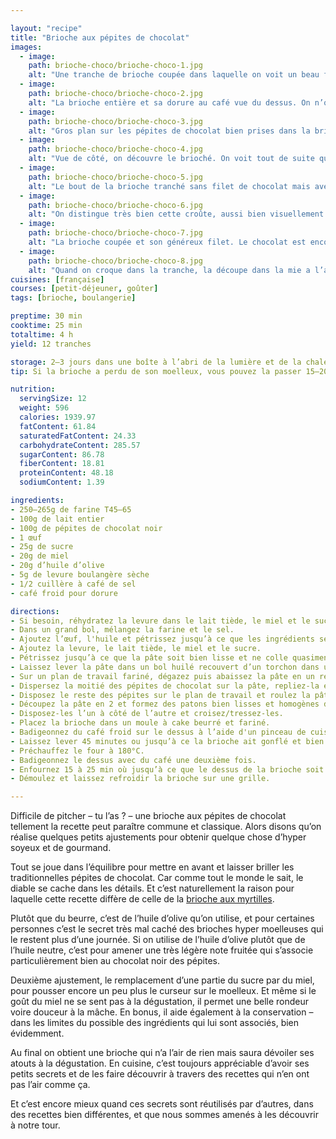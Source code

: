 ```yaml
---

layout: "recipe"
title: "Brioche aux pépites de chocolat"
images:
  - image:
    path: brioche-choco/brioche-choco-1.jpg
    alt: "Une tranche de brioche coupée dans laquelle on voit un beau filet de chocolat là où les patons se croisent, en plus des pépites dispersées dans la mie."
  - image:
    path: brioche-choco/brioche-choco-2.jpg
    alt: "La brioche entière et sa dorure au café vue du dessus. On n’obtient pas une distribution parfaite des pépites à chaque fois mais il n’en reste pas moins que chaque tranche est délicieuse."
  - image:
    path: brioche-choco/brioche-choco-3.jpg
    alt: "Gros plan sur les pépites de chocolat bien prises dans la brioche."
  - image:
    path: brioche-choco/brioche-choco-4.jpg
    alt: "Vue de côté, on découvre le brioché. On voit tout de suite qu’on a à faire avec une pâte boulangère étant donné l’aspect filandreux typique obtenu grâce à la levure."
  - image:
    path: brioche-choco/brioche-choco-5.jpg
    alt: "Le bout de la brioche tranché sans filet de chocolat mais avec des pépites et une belle croûte dorée."
  - image:
    path: brioche-choco/brioche-choco-6.jpg
    alt: "On distingue très bien cette croûte, aussi bien visuellement que gustativement puisqu’elle vient apporter une texture qui contraste avec celle de la mie à la mâche."
  - image:
    path: brioche-choco/brioche-choco-7.jpg
    alt: "La brioche coupée et son généreux filet. Le chocolat est encore fondant, ce qui offre une belle humidité à la dégustation."
  - image:
    path: brioche-choco/brioche-choco-8.jpg
    alt: "Quand on croque dans la tranche, la découpe dans la mie a l’aspect ouatté est bien nette, typique de ce qu’on attend d’une brioche."
cuisines: [française]
courses: [petit-déjeuner, goûter]
tags: [brioche, boulangerie]

preptime: 30 min
cooktime: 25 min
totaltime: 4 h
yield: 12 tranches

storage: 2–3 jours dans une boîte à l’abri de la lumière et de la chaleur à température ambiante. 2–3 mois au congélateur.
tip: Si la brioche a perdu de son moelleux, vous pouvez la passer 15–20 secondes au micro-ondes pour lui faire retrouver toute sa douceur.

nutrition:
  servingSize: 12
  weight: 596
  calories: 1939.97
  fatContent: 61.84
  saturatedFatContent: 24.33
  carbohydrateContent: 285.57
  sugarContent: 86.78
  fiberContent: 18.81
  proteinContent: 48.18
  sodiumContent: 1.39

ingredients:
- 250–265g de farine T45–65
- 100g de lait entier
- 100g de pépites de chocolat noir
- 1 œuf
- 25g de sucre
- 20g de miel
- 20g d’huile d’olive
- 5g de levure boulangère sèche
- 1/2 cuillère à café de sel
- café froid pour dorure

directions:
- Si besoin, réhydratez la levure dans le lait tiède, le miel et le sucre.
- Dans un grand bol, mélangez la farine et le sel.
- Ajoutez l’œuf, l'huile et pétrissez jusqu’à ce que les ingrédients secs soient bien humides.
- Ajoutez la levure, le lait tiède, le miel et le sucre.
- Pétrissez jusqu’à ce que la pâte soit bien lisse et ne colle quasiment plus aux doigts – au robot, quand la pâte se décolle des parois, pas plus. Elle doit néanmoins rester bien souple, donc ajustez farine et liquide en conséquence. 
- Laissez lever la pâte dans un bol huilé recouvert d’un torchon dans un endroit chaud pendant 1h30–2h. Elle devrait avoir doublé de volume au bout de ce laps de temps. Vous pouvez également la préparer la veille et la laisser lever au frigo pendant la nuit.
- Sur un plan de travail fariné, dégazez puis abaissez la pâte en un rectangle de 35 cm sur 25 environ.
- Dispersez la moitié des pépites de chocolat sur la pâte, repliez-la et formez une nouvelle boule.
- Disposez le reste des pépites sur le plan de travail et roulez la pâte dessus pour les incorporer.
- Découpez la pâte en 2 et formez des patons bien lisses et homogènes de longueur et largeur identiques.
- Disposez-les l’un à côté de l’autre et croisez/tressez-les.
- Placez la brioche dans un moule à cake beurré et fariné.
- Badigeonnez du café froid sur le dessus à l’aide d'un pinceau de cuisine. 
- Laissez lever 45 minutes ou jusqu’à ce la brioche ait gonflé et bien rempli le moule.
- Préchauffez le four à 180°C.
- Badigeonnez le dessus avec du café une deuxième fois. 
- Enfournez 15 à 25 min où jusqu’à ce que le dessus de la brioche soit bien doré.
- Démoulez et laissez refroidir la brioche sur une grille.

---
```


Difficile de pitcher – tu l’as&nbsp;? – une brioche aux pépites de chocolat tellement la recette peut paraître commune et classique. Alors disons qu’on réalise quelques petits ajustements pour obtenir quelque chose d’hyper soyeux et de gourmand. 

Tout se joue dans l’équilibre pour mettre en avant et laisser briller les traditionnelles pépites de chocolat. Car comme tout le monde le sait, le diable se cache dans les détails. Et c’est naturellement la raison pour laquelle cette recette diffère de celle de la [brioche aux myrtilles](brioche-myrtille.html).

Plutôt que du beurre, c’est de l’huile d’olive qu’on utilise, et pour certaines personnes c’est le secret très mal caché des brioches hyper moelleuses qui le restent plus d’une journée. Si on utilise de l’huile d’olive plutôt que de l’huile neutre, c’est pour amener une très légère note fruitée qui s’associe particulièrement bien au chocolat noir des pépites.

Deuxième ajustement, le remplacement d’une partie du sucre par du miel, pour pousser encore un peu plus le curseur sur le moelleux. Et même si le goût du miel ne se sent pas à la dégustation, il permet une belle rondeur voire douceur à la mâche. En bonus, il aide également à la conservation – dans les limites du possible des ingrédients qui lui sont associés, bien évidemment.

Au final on obtient une brioche qui n’a l’air de rien mais saura dévoiler ses atouts à la dégustation. En cuisine, c’est toujours appréciable d’avoir ses petits secrets et de les faire découvrir à travers des recettes qui n’en ont pas l’air comme ça.

Et c’est encore mieux quand ces secrets sont réutilisés par d’autres, dans des recettes bien différentes, et que nous sommes amenés à les découvrir à notre tour.